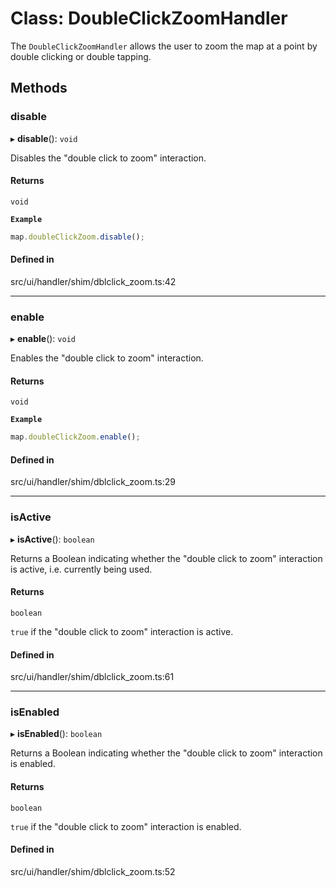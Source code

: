 # Class: DoubleClickZoomHandler

The `DoubleClickZoomHandler` allows the user to zoom the map at a point by
double clicking or double tapping.

## Methods

### disable

▸ **disable**(): `void`

Disables the "double click to zoom" interaction.

#### Returns

`void`

**`Example`**

```ts
map.doubleClickZoom.disable();
```

#### Defined in

src/ui/handler/shim/dblclick_zoom.ts:42

___

### enable

▸ **enable**(): `void`

Enables the "double click to zoom" interaction.

#### Returns

`void`

**`Example`**

```ts
map.doubleClickZoom.enable();
```

#### Defined in

src/ui/handler/shim/dblclick_zoom.ts:29

___

### isActive

▸ **isActive**(): `boolean`

Returns a Boolean indicating whether the "double click to zoom" interaction is active, i.e. currently being used.

#### Returns

`boolean`

`true` if the "double click to zoom" interaction is active.

#### Defined in

src/ui/handler/shim/dblclick_zoom.ts:61

___

### isEnabled

▸ **isEnabled**(): `boolean`

Returns a Boolean indicating whether the "double click to zoom" interaction is enabled.

#### Returns

`boolean`

`true` if the "double click to zoom" interaction is enabled.

#### Defined in

src/ui/handler/shim/dblclick_zoom.ts:52
